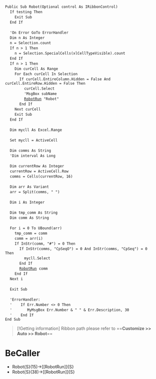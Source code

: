 &nbsp;  &nbsp;  &nbsp;  &nbsp;  
`Public Sub Robot(Optional control As IRibbonControl)`  
&nbsp;&nbsp;&nbsp;&nbsp;`If testing Then`  
&nbsp;&nbsp;&nbsp;&nbsp;&nbsp;&nbsp;&nbsp;&nbsp;`Exit Sub`  
&nbsp;&nbsp;&nbsp;&nbsp;`End If`  
&nbsp;  &nbsp;  &nbsp;  &nbsp;  
&nbsp;&nbsp;&nbsp;&nbsp;`'On Error GoTo ErrorHandler`  
&nbsp;&nbsp;&nbsp;&nbsp;`Dim n As Integer`  
&nbsp;&nbsp;&nbsp;&nbsp;`n = Selection.count`  
&nbsp;&nbsp;&nbsp;&nbsp;`If n > 1 Then`  
&nbsp;&nbsp;&nbsp;&nbsp;&nbsp;&nbsp;&nbsp;&nbsp;`n = Selection.SpecialCells(xlCellTypeVisible).count`  
&nbsp;&nbsp;&nbsp;&nbsp;`End If`  
&nbsp;&nbsp;&nbsp;&nbsp;`If n > 1 Then`  
&nbsp;&nbsp;&nbsp;&nbsp;&nbsp;&nbsp;&nbsp;&nbsp;`Dim curCell As Range`  
&nbsp;&nbsp;&nbsp;&nbsp;&nbsp;&nbsp;&nbsp;&nbsp;`For Each curCell In Selection`  
&nbsp;&nbsp;&nbsp;&nbsp;&nbsp;&nbsp;&nbsp;&nbsp;&nbsp;&nbsp;&nbsp;&nbsp;`If curCell.EntireColumn.Hidden = False And curCell.EntireRow.Hidden = False Then`  
&nbsp;&nbsp;&nbsp;&nbsp;&nbsp;&nbsp;&nbsp;&nbsp;&nbsp;&nbsp;&nbsp;&nbsp;&nbsp;&nbsp;&nbsp;&nbsp;`curCell.Select`  
&nbsp;&nbsp;&nbsp;&nbsp;&nbsp;&nbsp;&nbsp;&nbsp;&nbsp;&nbsp;&nbsp;&nbsp;&nbsp;&nbsp;&nbsp;&nbsp;`'MsgBox subName`  
&nbsp;&nbsp;&nbsp;&nbsp;&nbsp;&nbsp;&nbsp;&nbsp;&nbsp;&nbsp;&nbsp;&nbsp;&nbsp;&nbsp;&nbsp;&nbsp;[`RobotRun`](RobotRun)` "Robot"`  
&nbsp;&nbsp;&nbsp;&nbsp;&nbsp;&nbsp;&nbsp;&nbsp;&nbsp;&nbsp;&nbsp;&nbsp;`End If`  
&nbsp;&nbsp;&nbsp;&nbsp;&nbsp;&nbsp;&nbsp;&nbsp;`Next curCell`  
&nbsp;&nbsp;&nbsp;&nbsp;&nbsp;&nbsp;&nbsp;&nbsp;`Exit Sub`  
&nbsp;&nbsp;&nbsp;&nbsp;`End If`  
&nbsp;  &nbsp;  &nbsp;  &nbsp;  
&nbsp;&nbsp;&nbsp;&nbsp;`Dim mycll As Excel.Range`  
&nbsp;  &nbsp;  &nbsp;  &nbsp;  
&nbsp;&nbsp;&nbsp;&nbsp;`Set mycll = ActiveCell`  
&nbsp;  &nbsp;  &nbsp;  &nbsp;  
&nbsp;&nbsp;&nbsp;&nbsp;`Dim comms As String`  
&nbsp;&nbsp;&nbsp;&nbsp;`'Dim interval As Long`  
&nbsp;  &nbsp;  &nbsp;  &nbsp;  
&nbsp;&nbsp;&nbsp;&nbsp;`Dim currentRow As Integer`  
&nbsp;&nbsp;&nbsp;&nbsp;`currentRow = ActiveCell.Row`  
&nbsp;&nbsp;&nbsp;&nbsp;`comms = Cells(currentRow, 16)`  
&nbsp;  &nbsp;  &nbsp;  &nbsp;  
&nbsp;&nbsp;&nbsp;&nbsp;`Dim arr As Variant`  
&nbsp;&nbsp;&nbsp;&nbsp;`arr = Split(comms, " ")`  
&nbsp;  &nbsp;  &nbsp;  &nbsp;  
&nbsp;&nbsp;&nbsp;&nbsp;`Dim i As Integer`  
&nbsp;  &nbsp;  &nbsp;  &nbsp;  
&nbsp;&nbsp;&nbsp;&nbsp;`Dim tmp_comm As String`  
&nbsp;&nbsp;&nbsp;&nbsp;`Dim comm As String`  
&nbsp;  &nbsp;  &nbsp;  &nbsp;  
&nbsp;&nbsp;&nbsp;&nbsp;`For i = 0 To UBound(arr)`  
&nbsp;&nbsp;&nbsp;&nbsp;&nbsp;&nbsp;&nbsp;&nbsp;`tmp_comm = comm`  
&nbsp;&nbsp;&nbsp;&nbsp;&nbsp;&nbsp;&nbsp;&nbsp;`comm = arr(i)`  
&nbsp;&nbsp;&nbsp;&nbsp;&nbsp;&nbsp;&nbsp;&nbsp;`If InStr(comm, "#") = 0 Then`  
&nbsp;&nbsp;&nbsp;&nbsp;&nbsp;&nbsp;&nbsp;&nbsp;&nbsp;&nbsp;&nbsp;&nbsp;`If InStr(comms, "CpSeqO") = 0 And InStr(comms, "CpSeq") = 0 Then`  
&nbsp;&nbsp;&nbsp;&nbsp;&nbsp;&nbsp;&nbsp;&nbsp;&nbsp;&nbsp;&nbsp;&nbsp;&nbsp;&nbsp;&nbsp;&nbsp;`mycll.Select`  
&nbsp;&nbsp;&nbsp;&nbsp;&nbsp;&nbsp;&nbsp;&nbsp;&nbsp;&nbsp;&nbsp;&nbsp;`End If`  
&nbsp;&nbsp;&nbsp;&nbsp;&nbsp;&nbsp;&nbsp;&nbsp;&nbsp;&nbsp;&nbsp;&nbsp;[`RobotRun`](RobotRun)` comm`  
&nbsp;&nbsp;&nbsp;&nbsp;&nbsp;&nbsp;&nbsp;&nbsp;`End If`  
&nbsp;&nbsp;&nbsp;&nbsp;`Next i`  
&nbsp;  &nbsp;  &nbsp;  &nbsp;  
&nbsp;&nbsp;&nbsp;&nbsp;`Exit Sub`  
&nbsp;  &nbsp;  &nbsp;  &nbsp;  
&nbsp;&nbsp;&nbsp;&nbsp;`'ErrorHandler:`  
&nbsp;&nbsp;&nbsp;&nbsp;`'    If Err.Number <> 0 Then`  
&nbsp;&nbsp;&nbsp;&nbsp;`'       MyMsgBox Err.Number & " " & Err.Description, 30`  
&nbsp;&nbsp;&nbsp;&nbsp;`'    End If`  
`End Sub`  


> [!Getting information]
> Ribbon path please refer to ==**Customize >> Auto >> Robot**==


# BeCaller
- Robot{S}(15)->[[RobotRun]]{S}
- Robot{S}(38)->[[RobotRun]]{S}

